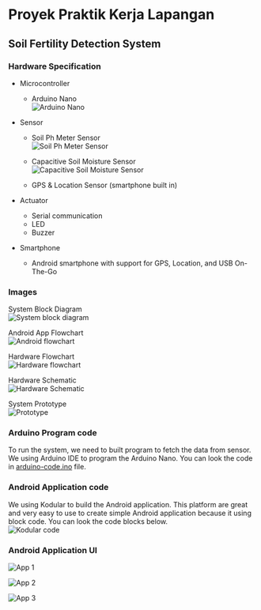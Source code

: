 # Proyek Praktik Kerja Lapangan

## Soil Fertility Detection System

### Hardware Specification

- Microcontroller
  - Arduino Nano  
    ![Arduino Nano](arduino-nano.png)

- Sensor
  - Soil Ph Meter Sensor  
    ![Soil Ph Meter Sensor](ph-sensor.png)

  - Capacitive Soil Moisture Sensor  
    ![Capacitive Soil Moisture Sensor](capacitive-soil-moisture-sensor.png)
  
  - GPS & Location Sensor (smartphone built in)

- Actuator
  - Serial communication
  - LED
  - Buzzer

- Smartphone
  - Android smartphone with support for GPS, Location, and USB On-The-Go

### Images

System Block Diagram  
![System block diagram](./blok-diagram.png)

Android App Flowchart  
![Android flowchart](flowchart-android.png)

Hardware Flowchart  
![Hardware flowchart](flowchart-microcontroller.png)

Hardware Schematic  
![Hardware Schematic](hardware-schematic.png)

System Prototype  
![Prototype](prototype.png)

### Arduino Program code

To run the system, we need to built program to fetch the data from sensor. We using Arduino IDE to program the Arduino Nano. You can look the code in [arduino-code.ino](arduino-code.ino) file.

### Android Application code

We using Kodular to build the Android application. This platform are great and very easy to use to create simple Android application because it using block code. You can look the code blocks below.  
![Kodular code](kodular_blocks.png)

### Android Application UI

![App 1](app-1.png)

![App 2](app-2.png)

![App 3](app-3.png)
